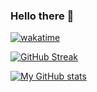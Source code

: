### Hello there 👋
[![wakatime](https://wakatime.com/badge/user/8b2a3d9c-f782-46b7-ac76-372ee352f174.svg)](https://wakatime.com/@8b2a3d9c-f782-46b7-ac76-372ee352f174)
<br/>

[![GitHub Streak](http://github-readme-streak-stats.herokuapp.com?user=xzovin00&theme=dark)](https://git.io/streak-stats)
<br/>

[![My GitHub stats](https://github-readme-stats.vercel.app/api?username=xzovin00&theme=tokyonight)](https://github.com/xzovin00/github-readme-stats)

<!--

**xzovin00/xzovin00** is a ✨ _special_ ✨ repository because its `README.md` (this file) appears on your GitHub profile.

Here are some ideas to get you started:

- 🔭 I’m currently working on ...
- 🌱 I’m currently learning ...
- 👯 I’m looking to collaborate on ...
- 🤔 I’m looking for help with ...
- 💬 Ask me about ...
- 📫 How to reach me: ...
- 😄 Pronouns: ...
- ⚡ Fun fact: ...
-->

